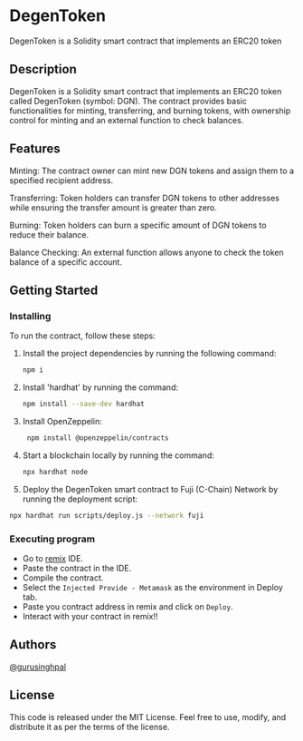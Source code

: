 # DegenToken

DegenToken is a Solidity smart contract that implements an ERC20 token

## Description

DegenToken is a Solidity smart contract that implements an ERC20 token called DegenToken (symbol: DGN). The contract provides basic functionalities for minting, transferring, and burning tokens, with ownership control for minting and an external function to check balances.

## Features

Minting: The contract owner can mint new DGN tokens and assign them to a specified recipient address.

Transferring: Token holders can transfer DGN tokens to other addresses while ensuring the transfer amount is greater than zero.

Burning: Token holders can burn a specific amount of DGN tokens to reduce their balance.

Balance Checking: An external function allows anyone to check the token balance of a specific account.

## Getting Started

### Installing

To run the contract, follow these steps:

1. Install the project dependencies by running the following command:

   ```bash
   npm i
   ```

2. Install 'hardhat' by running the command:
   
   ```bash
   npm install --save-dev hardhat
   ```

3. Install OpenZeppelin:

   ```bash
    npm install @openzeppelin/contracts
    ```
   
5. Start a blockchain locally by running the command:
   
   ```bash
   npx hardhat node
   ```

6. Deploy the DegenToken smart contract to Fuji (C-Chain) Network by running the deployment script:

  ```bash
  npx hardhat run scripts/deploy.js --network fuji
  ```

### Executing program

* Go to [remix](remix.ethereum.org) IDE.
* Paste the contract in the IDE.
* Compile the contract.
* Select the `Injected Provide - Metamask` as the environment in Deploy tab.
* Paste you contract address in remix and click on `Deploy`.
* Interact with your contract in remix!!

## Authors

[@gurusinghpal](https://www.linkedin.com/in/guru-singh-pal-99a305254/)


## License

This code is released under the MIT License. Feel free to use, modify, and distribute it as per the terms of the license.

